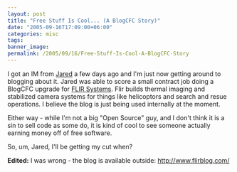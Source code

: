 ```yaml
---
layout: post
title: "Free Stuff Is Cool... (A BlogCFC Story)"
date: "2005-09-16T17:09:00+06:00"
categories: misc 
tags: 
banner_image: 
permalink: /2005/09/16/Free-Stuff-Is-Cool-A-BlogCFC-Story
---
```


I got an IM from <a href="http://www.web-relevant.com/blogs/cfobjective/index.cfm">Jared</a> a few days ago and I'm just now getting around to blogging about it. Jared was able to score a small contract job doing a BlogCFC upgrade for <a href="http://www.flir.com/">FLIR Systems</a>. Flir builds thermal imaging and stabilized camera systems for things like helicoptors and search and resue operations. I believe the blog is just being used internally at the moment.

Either way - while I'm not a big "Open Source" guy, and I don't think it is a sin to sell code as some do, it is kind of cool to see someone actually earning money off of free software.

So, um, Jared, I'll be getting my cut when?

<b>Edited:</b> I was wrong - the blog is available outside: <a href="http://www.flirblog.com/">http://www.flirblog.com/</a>